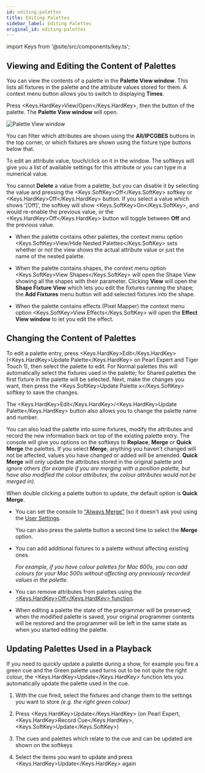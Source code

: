```yaml
---
id: editing-palettes
title: Editing Palettes
sidebar_label: Editing Palettes
original_id: editing-palettes
---
```


import Keys from '@site/src/components/key.ts';

Viewing and Editing the Content of Palettes
-------------------------------------------

You can view the contents of a palette in the <strong>Palette View window</strong>. This
lists all fixtures in the palette and the attribute values stored for
them. A context menu button allows you to switch to displaying <strong>Times</strong>.

Press <Keys.HardKey>View/Open</Keys.HardKey>, then the button of the palette. The **Palette View
window** will open.

![Palette View window](/docs/images/Palette-View-window.png)

You can filter which attributes are shown using the <strong>All/IPCGBES</strong> buttons
in the top corner, or which fixtures are shown using the fixture type
buttons below that.

To edit an attribute value, touch/click on it in the window. The
softkeys will give you a list of available settings for this attribute
or you can type in a numerical value.

You cannot <strong>Delete</strong> a value from a palette, but you can disable it by selecting the value and
pressing the <Keys.SoftKey>Off</Keys.SoftKey> softkey or <Keys.HardKey>Off</Keys.HardKey> button. If you select a value which shows
'[Off]', the softkey will show <Keys.SoftKey>On</Keys.SoftKey>, and would re-enable the previous value, or the 
<Keys.HardKey>Off</Keys.HardKey> button will toggle between <strong>Off</strong> and the previous value.

-   When the palette contains other palettes, the context menu option
    <Keys.SoftKey>View/Hide Nested Palettes</Keys.SoftKey> sets whether or not the view shows the
    actual attribute value or just the name of the nested palette.

-   When the palette contains shapes, the context menu option <Keys.SoftKey>View
    Shapes</Keys.SoftKey> will open the Shape View showing all the shapes with their
    parameter. Clicking <strong>View</strong> will open the <strong>Shape Fixture View</strong> which lets
    you edit the fixtures running the shape; the <strong>Add Fixtures</strong> menu
    button will add selected fixtures into the shape.

-   When the palette contains effects (Pixel Mapper) the context menu
    option <Keys.SoftKey>View Effects</Keys.SoftKey> will open the <strong>Effect View window</strong> to let you
    edit the effect.

Changing the Content of Palettes
--------------------------------

To edit a palette entry, press <Keys.HardKey>Edit</Keys.HardKey> (<Keys.HardKey>Update Palette</Keys.HardKey> on Pearl
Expert and Tiger Touch 1), then select the palette to edit. For Normal
palettes this will automatically select the fixtures used in the
palette; for Shared palettes the first fixture in the palette will be
selected. Next, make the changes you want, then press the <Keys.SoftKey>Update
Palette x</Keys.SoftKey> softkey to save the changes.

The <Keys.HardKey>Edit</Keys.HardKey>/<Keys.HardKey>Update Palette</Keys.HardKey> button also allows you to change the
palette name and number.

You can also load the palette into some fixtures, modify the attributes
and record the new information back on top of the existing palette
entry. The console will give you options on the softkeys to <strong>Replace</strong>,
<strong>Merge</strong> or <strong>Quick Merge</strong> the palettes. If you select <strong>Merge</strong>, anything you
haven't changed will not be affected, values you have changed or added
will be amended. <strong>Quick Merge</strong> will only update the attributes stored in
the original palette and ignore others *(for example if you are merging
with a position palette, but have also modified the colour attributes,
the colour attributes would not be merged in)*.

When double clicking a palette button to update, the default option is
<strong>Quick Merge</strong>.

-   You can set the console to 
    ["Always Merge"](../system-settings/user-settings.md#prompt-replace)
    (so it doesn't ask you) using the 
    [User Settings](../system-settings/user-settings.md).


    You can also press the palette button a second time to select the
    <strong>Merge</strong> option.

-   You can add additional fixtures to a palette without affecting
    existing ones.


    *For example, if you have colour palettes for Mac
    600s, you can add colours for your Mac 500s without affecting any
    previously recorded values in the palette.*

-   You can remove attributes from palettes using the
    [<Keys.HardKey>Off</Keys.HardKey> function](../cues/editing-cues.md#removing-attributes-from-cues-using-off).

-   When editing a palette the state of the programmer will be
    preserved; when the modified palette is saved, your original
    programmer contents will be restored and the programmer will be left
    in the same state as when you started editing the palette.

Updating Palettes Used in a Playback
------------------------------------

If you need to quickly update a palette during a show, for example you
fire a green cue and the Green palette used turns out to be not quite
the right colour, the <Keys.HardKey>Update</Keys.HardKey> function lets you automatically update the
palette used in the cue.

1. With the cue fired, select the fixtures and change them to the
settings you want to store *(e.g. the right green colour)*

2. Press <Keys.HardKey>Update</Keys.HardKey> (on Pearl Expert, <Keys.HardKey>Record Cue</Keys.HardKey>, <Keys.SoftKey>Update</Keys.SoftKey>)

3. The cues and palettes which relate to the cue and can be updated are
shown on the softkeys

4. Select the items you want to update and press <Keys.HardKey>Update</Keys.HardKey> again
